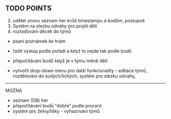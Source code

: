 ## TODO POINTS
2. udělet znovu seznam her kvůli timestampu a bodům, postupně
3. Systém na stezku odvahy pro projítí dětí 
4. rozřaďování děcek do týmů

- psaní poznámek ke hrám

- řadit výstup podle pořadí a když to nejde tak podle bodů

- přepočítávání bodů když je v týmu méně dětí

- vytvořit drop-down menu pro další funkcionality - editace týmů, rozdělování do sudých/lichých, systém pro stezku odvahy, 
---

MOŽNÁ
- seznam (DB) her
- přepočítávání bodů "dobře" podle procent
- systém pro želvy/lišky - vyhazování týmů
